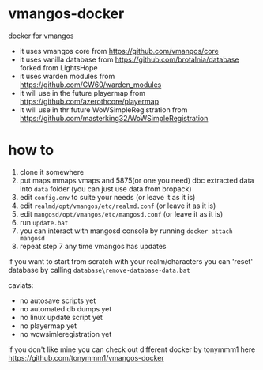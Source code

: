 # vmangos-docker
docker for vmangos

* it uses vmangos core from https://github.com/vmangos/core
* it uses vanilla database from https://github.com/brotalnia/database forked from LightsHope
* it uses warden modules from https://github.com/CW60/warden_modules
* it will use in the future playermap from https://github.com/azerothcore/playermap
* it will use in thr future WoWSimpleRegistration from https://github.com/masterking32/WoWSimpleRegistration

# how to
1. clone it somewhere
2. put maps mmaps vmaps and 5875(or one you need) dbc extracted data into ```data``` folder (you can just use data from bropack)
3. edit ```config.env``` to suite your needs (or leave it as it is)
4. edit ```realmd/opt/vmangos/etc/realmd.conf``` (or leave it as it is)
5. edit ```mangosd/opt/vmangos/etc/mangosd.conf``` (or leave it as it is)
6. run ```update.bat```
7. you can interact with mangosd console by running ```docker attach mangosd```
8. repeat step 7 any time vmangos has updates

if you want to start from scratch with your realm/characters you can 'reset' database by calling ```database\remove-database-data.bat```

caviats:
* no autosave scripts yet
* no automated db dumps yet
* no linux update script yet
* no playermap yet
* no wowsimleregistration yet

if you don't like mine you can check out different docker by tonymmm1 here https://github.com/tonymmm1/vmangos-docker 